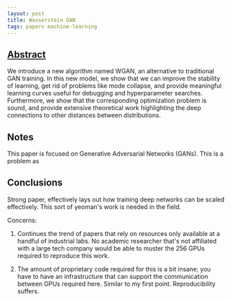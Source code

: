 ```yaml
---
layout: post
title: Wasserstein GAN
tags: papers machine-learning
---
```


## [Abstract](https://arxiv.org/abs/1701.07875)

We introduce a new algorithm named WGAN, an alternative to traditional GAN
training. In this new model, we show that we can improve the stability of
learning, get rid of problems like mode collapse, and provide meaningful
learning curves useful for debugging and hyperparameter searches. Furthermore,
we show that the corresponding optimization problem is sound, and provide
extensive theoretical work highlighting the deep connections to other distances
between distributions.

## Notes

This paper is focused on Generative Adversarial Networks (GANs).
This is a problem as

## Conclusions

Strong paper, effectively lays out how training deep networks can be scaled
effectively. This sort of yeoman's work is needed in the field.

Concerns:

1. Continues the trend of papers that rely on resources only available at a
handful of industrial labs. No academic researcher that's not affiliated with
a large tech company would be able to muster the 256 GPUs required to reproduce
this work.

2. The amount of proprietary code required for this is a bit insane; you have to
have an infrastructure that can support the communication between GPUs required
here. Similar to my first point. Reproducibility suffers.

[1]: https://papers.nips.cc/paper/4824-imagenet-classification-with-deep-convolutional-neural-networks
[2]: https://github.com/mozilla/DeepSpeech/issues/630
